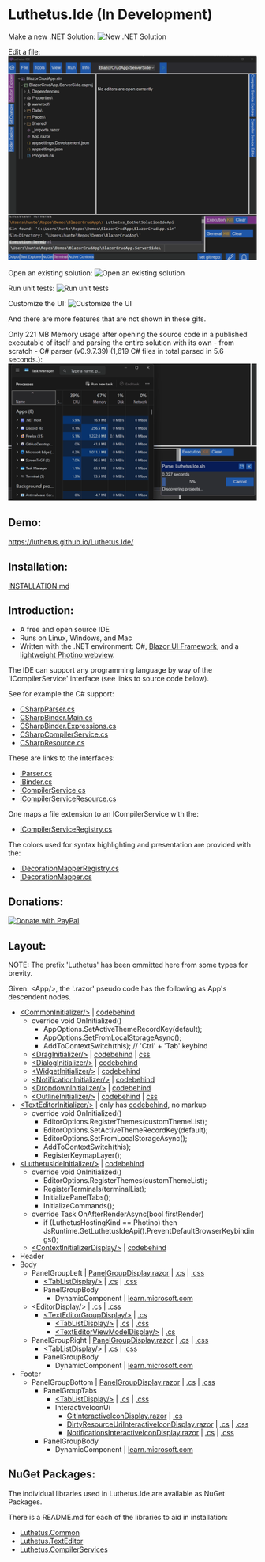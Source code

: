# Luthetus.Ide (In Development)

Make a new .NET Solution:
![New .NET Solution](./Images/Ide/Gifs/workflowMakeNew.gif)

Edit a file:
![Edit a file](./Images/Ide/Gifs/workflowEditFile.gif)

Open an existing solution:
![Open an existing solution](./Images/Ide/Gifs/workflowOpenExistingSln.gif)

Run unit tests:
![Run unit tests](./Images/Ide/Gifs/workflowRunUnitTests.gif)

Customize the UI:
![Customize the UI](./Images/Ide/Gifs/workflowCustomizeUi.gif)

And there are more features that are not shown in these gifs.

Only 221 MB Memory usage after opening the source code in a published executable of itself and parsing the entire solution with its own - from scratch - C# parser (v0.9.7.39) (1,619 C# files in total parsed in 5.6 seconds.):
![Example GIF](./Images/Ide/Gifs/0.9.7.39.gif)

## Demo:
https://luthetus.github.io/Luthetus.Ide/

## Installation:
[INSTALLATION.md](./INSTALLATION.md)

## Introduction:

- A free and open source IDE
- Runs on Linux, Windows, and Mac
- Written with the .NET environment: C#, [Blazor UI Framework](https://dotnet.microsoft.com/en-us/apps/aspnet/web-apps/blazor), and a [lightweight Photino webview](https://github.com/tryphotino/photino.Blazor).

The IDE can support any programming language by way of the 'ICompilerService' interface (see links to source code below).

See for example the C# support:
- [CSharpParser.cs](https://github.com/Luthetus/Luthetus.Ide/blob/main/Source/Lib/CompilerServices/CSharp/ParserCase/CSharpParser.cs)
- [CSharpBinder.Main.cs](https://github.com/Luthetus/Luthetus.Ide/blob/main/Source/Lib/CompilerServices/CSharp/BinderCase/CSharpBinder.Main.cs)
- [CSharpBinder.Expressions.cs](https://github.com/Luthetus/Luthetus.Ide/blob/main/Source/Lib/CompilerServices/CSharp/BinderCase/CSharpBinder.Expressions.cs)
- [CSharpCompilerService.cs](https://github.com/Luthetus/Luthetus.Ide/blob/main/Source/Lib/CompilerServices/CSharp/CompilerServiceCase/CSharpCompilerService.cs)
- [CSharpResource.cs](https://github.com/Luthetus/Luthetus.Ide/blob/main/Source/Lib/CompilerServices/CSharp/CompilerServiceCase/CSharpResource.cs)

These are links to the interfaces:
- [IParser.cs](https://github.com/Luthetus/Luthetus.Ide/blob/main/Source/Lib/TextEditor/CompilerServices/Interfaces/IParser.cs)
- [IBinder.cs](https://github.com/Luthetus/Luthetus.Ide/blob/main/Source/Lib/TextEditor/CompilerServices/Interfaces/IBinder.cs)
- [ICompilerService.cs](https://github.com/Luthetus/Luthetus.Ide/blob/main/Source/Lib/TextEditor/CompilerServices/Interfaces/ICompilerService.cs)
- [ICompilerServiceResource.cs](https://github.com/Luthetus/Luthetus.Ide/blob/main/Source/Lib/TextEditor/CompilerServices/Interfaces/ICompilerServiceResource.cs)

One maps a file extension to an ICompilerService with the:
- [ICompilerServiceRegistry.cs](https://github.com/Luthetus/Luthetus.Ide/blob/main/Source/Lib/TextEditor/CompilerServices/Interfaces/ICompilerServiceRegistry.cs)

The colors used for syntax highlighting and presentation are provided with the:
- [IDecorationMapperRegistry.cs](https://github.com/Luthetus/Luthetus.Ide/blob/main/Source/Lib/TextEditor/Decorations/Models/IDecorationMapperRegistry.cs)
- [IDecorationMapper.cs](https://github.com/Luthetus/Luthetus.Ide/blob/main/Source/Lib/TextEditor/Decorations/Models/IDecorationMapper.cs)

## Donations:

[![Donate with PayPal](https://raw.githubusercontent.com/Luthetus/paypal-donate-button_Fork/master/paypal-donate-button.png)](https://www.paypal.com/cgi-bin/webscr?cmd=_s-xclick&hosted_button_id=RCG8QN3KL623Y)

## Layout:
NOTE: The prefix 'Luthetus' has been ommitted here from some types for brevity.

Given: &lt;App/&gt;, the '.razor' pseudo code has the following as App's descendent nodes.

- [&lt;CommonInitializer/&gt;](/Source/Lib/Common/Installations/Displays/LuthetusCommonInitializer.razor) | [codebehind](/Source/Lib/Common/Installations/Displays/LuthetusCommonInitializer.razor.cs)
    - override void OnInitialized()
        - AppOptions.SetActiveThemeRecordKey(default);
        - AppOptions.SetFromLocalStorageAsync();
        - AddToContextSwitch(this); // 'Ctrl' + 'Tab' keybind
    - [&lt;DragInitializer/&gt;](/Source/Lib/Common/Drags/Displays/DragInitializer.razor) | [codebehind](/Source/Lib/Common/Drags/Displays/DragInitializer.razor.cs) | [css](/Source/Lib/Common/Drags/Displays/DragInitializer.razor.css)
    - [&lt;DialogInitializer/&gt;](/Source/Lib/Common/Dialogs/Displays/DialogInitializer.razor) | [codebehind](/Source/Lib/Common/Dialogs/Displays/DialogInitializer.razor.cs)
    - [&lt;WidgetInitializer/&gt;](/Source/Lib/Common/Widgets/Displays/WidgetInitializer.razor) | [codebehind](/Source/Lib/Common/Widgets/Displays/WidgetInitializer.razor.cs)
    - [&lt;NotificationInitializer/&gt;](/Source/Lib/Common/Notifications/Displays/NotificationInitializer.razor) | [codebehind](/Source/Lib/Common/Notifications/Displays/NotificationInitializer.razor.cs)
    - [&lt;DropdownInitializer/&gt;](/Source/Lib/Common/Dropdowns/Displays/DropdownInitializer.razor) | [codebehind](/Source/Lib/Common/Dropdowns/Displays/DropdownInitializer.razor.cs)
    - [&lt;OutlineInitializer/&gt;](/Source/Lib/Common/Outlines/Displays/OutlineInitializer.razor) | [codebehind](/Source/Lib/Common/Outlines/Displays/OutlineInitializer.razor.cs) | [css](/Source/Lib/Common/Outlines/Displays/OutlineInitializer.razor.css)
- [&lt;TextEditorInitializer/&gt;](/Source/Lib/TextEditor/Installations/Displays/LuthetusTextEditorInitializer.razor.cs) | only has [codebehind](/Source/Lib/TextEditor/Installations/Displays/LuthetusTextEditorInitializer.razor.cs), no markup
	- override void OnInitialized()
        - EditorOptions.RegisterThemes(customThemeList);
        - EditorOptions.SetActiveThemeRecordKey(default);
        - EditorOptions.SetFromLocalStorageAsync();
        - AddToContextSwitch(this);
	    - RegisterKeymapLayer();
- [&lt;LuthetusIdeInitializer/&gt;](/Source/Lib/Ide/Ide.RazorLib/Installations/Displays/LuthetusIdeInitializer.razor) | [codebehind](/Source/Lib/Ide/Ide.RazorLib/Installations/Displays/LuthetusIdeInitializer.razor.cs)
	- override void OnInitialized()
        - EditorOptions.RegisterThemes(customThemeList);
        - RegisterTerminals(terminalList);
        - InitializePanelTabs();
        - InitializeCommands();
	- override Task OnAfterRenderAsync(bool firstRender)
        - if (LuthetusHostingKind == Photino) then JsRuntime.GetLuthetusIdeApi().PreventDefaultBrowserKeybindings();
    - [&lt;ContextInitializerDisplay/&gt;](/Source/Lib/Common/Contexts/Displays/ContextInitializerDisplay.razor) | [codebehind](/Source/Lib/Common/Contexts/Displays/ContextInitializerDisplay.razor.cs)
- Header
- Body
	- PanelGroupLeft | [PanelGroupDisplay.razor](/Source/Lib/Common/Panels/Displays/PanelGroupDisplay.razor) | [.cs](/Source/Lib/Common/Panels/Displays/PanelGroupDisplay.razor.cs) | [.css](/Source/Lib/Common/Panels/Displays/PanelGroupDisplay.razor.css)
		- [&lt;TabListDisplay/&gt;](/Source/Lib/Common/Tabs/Displays/TabListDisplay.razor) | [.cs](/Source/Lib/Common/Tabs/Displays/TabListDisplay.razor.cs) | [.css](/Source/Lib/Common/Tabs/Displays/TabListDisplay.razor.css)
		- PanelGroupBody
			- DynamicComponent | [learn.microsoft.com](https://learn.microsoft.com/en-us/aspnet/core/blazor/components/dynamiccomponent?view=aspnetcore-8.0)
	- [&lt;EditorDisplay/&gt;](/Source/Lib/Ide/Ide.RazorLib/Editors/Displays/EditorDisplay.razor) | [.cs](/Source/Lib/Ide/Ide.RazorLib/Editors/Displays/EditorDisplay.razor.cs) | [.css](/Source/Lib/Ide/Ide.RazorLib/Editors/Displays/EditorDisplay.razor.css)
        - [&lt;TextEditorGroupDisplay/&gt;](/Source/Lib/TextEditor/Groups/Displays/TextEditorGroupDisplay.razor) | [.cs](/Source/Lib/TextEditor/Groups/Displays/TextEditorGroupDisplay.razor.cs)
            - [&lt;TabListDisplay/&gt;](/Source/Lib/Common/Tabs/Displays/TabListDisplay.razor) | [.cs](/Source/Lib/Common/Tabs/Displays/TabListDisplay.razor.cs) | [.css](/Source/Lib/Common/Tabs/Displays/TabListDisplay.razor.css)
            - [&lt;TextEditorViewModelDisplay/&gt;](/Source/Lib/TextEditor/TextEditors/Displays/TextEditorViewModelDisplay.razor) | [.cs](/Source/Lib/TextEditor/TextEditors/Displays/TextEditorViewModelDisplay.razor.cs)
	- PanelGroupRight | [PanelGroupDisplay.razor](/Source/Lib/Common/Panels/Displays/PanelGroupDisplay.razor) | [.cs](/Source/Lib/Common/Panels/Displays/PanelGroupDisplay.razor.cs) | [.css](/Source/Lib/Common/Panels/Displays/PanelGroupDisplay.razor.css)
		- [&lt;TabListDisplay/&gt;](/Source/Lib/Common/Tabs/Displays/TabListDisplay.razor) | [.cs](/Source/Lib/Common/Tabs/Displays/TabListDisplay.razor.cs) | [.css](/Source/Lib/Common/Tabs/Displays/TabListDisplay.razor.css)
		- PanelGroupBody
			- DynamicComponent | [learn.microsoft.com](https://learn.microsoft.com/en-us/aspnet/core/blazor/components/dynamiccomponent?view=aspnetcore-8.0)
- Footer
	- PanelGroupBottom | [PanelGroupDisplay.razor](/Source/Lib/Common/Panels/Displays/PanelGroupDisplay.razor) | [.cs](/Source/Lib/Common/Panels/Displays/PanelGroupDisplay.razor.cs) | [.css](/Source/Lib/Common/Panels/Displays/PanelGroupDisplay.razor.css)
		- PanelGroupTabs
			- [&lt;TabListDisplay/&gt;](/Source/Lib/Common/Tabs/Displays/TabListDisplay.razor) | [.cs](/Source/Lib/Common/Tabs/Displays/TabListDisplay.razor.cs) | [.css](/Source/Lib/Common/Tabs/Displays/TabListDisplay.razor.css)
			- InteractiveIconUi
                - [GitInteractiveIconDisplay.razor](/Source/Lib/Ide/Ide.RazorLib/Gits/Displays/GitInteractiveIconDisplay.razor) | [.cs](/Source/Lib/Ide/Ide.RazorLib/Gits/Displays/GitInteractiveIconDisplay.razor.cs)
                - [DirtyResourceUriInteractiveIconDisplay.razor](/Source/Lib/TextEditor/Edits/Displays/DirtyResourceUriInteractiveIconDisplay.razor) | [.cs](/Source/Lib/TextEditor/Edits/Displays/DirtyResourceUriInteractiveIconDisplay.razor.cs) | [.css](/Source/Lib/TextEditor/Edits/Displays/DirtyResourceUriInteractiveIconDisplay.razor.css)
                - [NotificationsInteractiveIconDisplay.razor](/Source/Lib/Common/Notifications/Displays/NotificationsInteractiveIconDisplay.razor) | [.cs](/Source/Lib/Common/Notifications/Displays/NotificationsInteractiveIconDisplay.razor.cs) | [.css](/Source/Lib/Common/Notifications/Displays/NotificationsInteractiveIconDisplay.razor.css)
		- PanelGroupBody
			- DynamicComponent | [learn.microsoft.com](https://learn.microsoft.com/en-us/aspnet/core/blazor/components/dynamiccomponent?view=aspnetcore-8.0)

## NuGet Packages:
The individual libraries used in Luthetus.Ide are available as NuGet Packages.

There is a README.md for each of the libraries to aid in installation:

- [Luthetus.Common](./Docs/Common/README.md)
- [Luthetus.TextEditor](./Docs/TextEditor/README.md)
- [Luthetus.CompilerServices](./Docs/CompilerServices/README.md)

